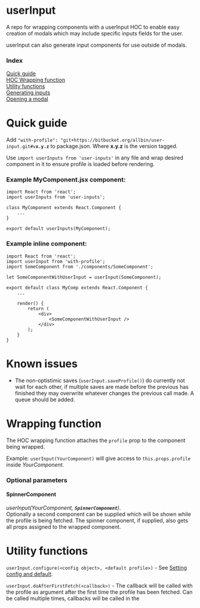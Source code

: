# userInput

A repo for wrapping components with a userInput HOC to enable easy creation of modals which may include specific inputs fields for the user.

userInput can also generate input components for use outside of modals.

### Index
[Quick guide](#quick-guide)  
[HOC Wrapping function](#wrapping-function)  
[Utility functions](#utility-functions)  
[Generating inputs](#generate-inputs)  
[Opening a modal](#opening-a-modal)  



# Quick guide
Add `"with-profile": "git+https://bitbucket.org/allbin/user-input.git#v`**`x.y.z`** to package.json. Where **x.y.z** is the version tagged.

Use `import userInputs from 'user-inputs'` in any file and wrap desired component in it to ensure profile is loaded before rendering.

### Example MyComponent.jsx component:
```
import React from 'react';
import userInputs from 'user-inputs';

class MyComponent extends React.Component {
    ...
}

export default userInputs(MyComponent);
```

### Example inline component:
```
import React from 'react';
import userInput from 'with-profile';
import SomeComponent from './components/SomeComponent';

let SomeComponentWithUserInput = userInput(SomeComponent);

export default class MyComp extends React.Component {
    ...

    render() {
        return (
            <div>
                <SomeComponentWithUserInput />
            </div>
        );
    }
}

```


# Known issues
- The non-optistimic saves (`userInput.saveProfile()`) do currently not wait for each other, if multiple saves are made before the previous has finished they may overwrite whatever changes the previous call made. A queue should be added.



# Wrapping function
The HOC wrapping function attaches the `profile` prop to the component being wrapped.

Example: `userInput(YourComponent)` will give access to `this.props.profile` inside *YourComponent*.

### Optional parameters
#### SpinnerComponent
*userInput(YourComponent, **`SpinnerComponent`**)*.  
Optionally a second component can be supplied which will be shown while the profile is being fetched. The spinner component, if supplied, also gets all props assigned to the wrapped component.



# Utility functions

`userInput.configure(<config object>, <default profile>)` - See [Setting config and default](#setting-config-and-default).

`userInput.doAfterFirstFetch(<callback>)` - The callback will be called with the profile as argument after the first time the profile has been fetched. Can be called multiple times, callbacks will be called in the 


